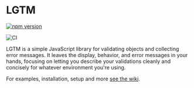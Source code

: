 # LGTM

[![npm version](https://badge.fury.io/js/lgtm.svg)](https://badge.fury.io/js/lgtm)

![CI](https://github.com/square/lgtm/workflows/CI/badge.svg)

LGTM is a simple JavaScript library for validating objects and collecting error
messages. It leaves the display, behavior, and error messages in your hands,
focusing on letting you describe your validations cleanly and concisely for
whatever environment you're using.

For examples, installation, setup and more [see the wiki](https://github.com/square/lgtm/wiki).
